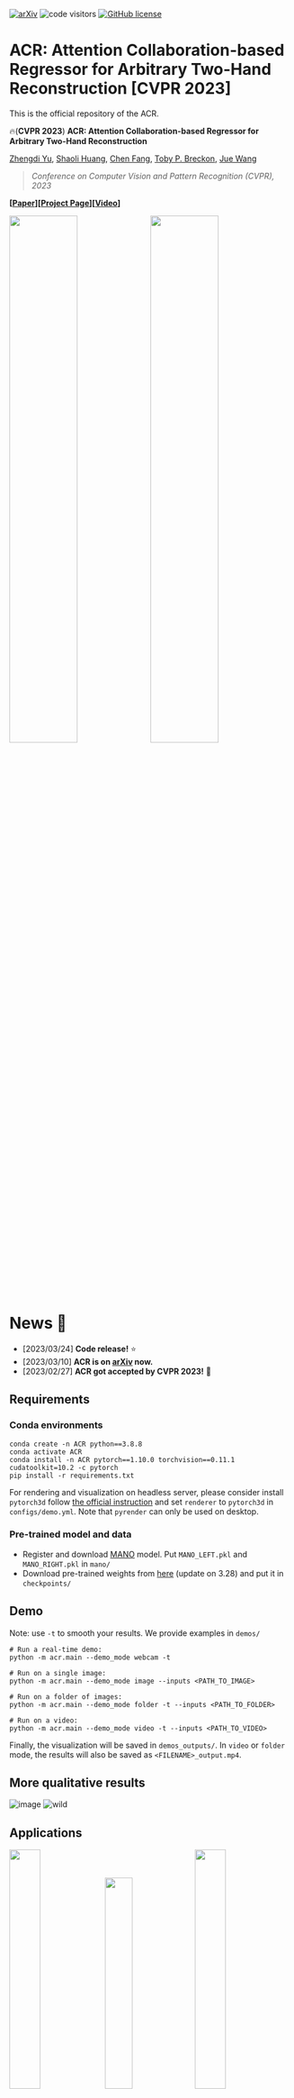 [![arXiv](https://img.shields.io/badge/arXiv-2303.05938-b31b1b.svg)](https://arxiv.org/abs/2303.05938)
![code visitors](https://visitor-badge.glitch.me/badge?page_id=ZhengdiYu/Arbitrary-Hands-3D-Reconstruction)
[![GitHub license](https://img.shields.io/badge/license-Apache2.0-blue.svg)](https://github.com/ZhengdiYu/Arbitrary-Hands-3D-Reconstruction/blob/main/LICENSE)

# ACR: Attention Collaboration-based Regressor for Arbitrary Two-Hand Reconstruction [CVPR 2023]


This is the official repository of the ACR.

🔥(**CVPR 2023**) **ACR: Attention Collaboration-based Regressor for Arbitrary Two-Hand Reconstruction**

[Zhengdi Yu](https://github.com/ZhengdiYu), [Shaoli Huang](https://scholar.google.com/citations?user=o31BPFsAAAAJ&hl=en&oi=ao), [Chen Fang](http://fangchen.org/), [Toby P. Breckon](https://breckon.org/toby/research/), [Jue Wang](https://juewang725.github.io/)
> *Conference on Computer Vision and Pattern Recognition (CVPR), 2023*

**[[Paper](https://arxiv.org/abs/2303.05938)][[Project Page](https://semanticdh.github.io/ACR/)][[Video]([https://youtu.be/WKRkm3Tfn3s](https://www.youtube.com/watch?v=wTPqojwLew0&t=130s))]**

<p float="left">
  <img src="docs/p1.GIF" width="49%" />
  <img src="docs/P2.GIF" width="49%" />
</p>

# News :triangular_flag_on_post:

- [2023/03/24] **Code release!** ⭐
- [2023/03/10] **ACR is on [arXiv](https://arxiv.org/abs/2303.05938) now.**
- [2023/02/27] **ACR got accepted by CVPR 2023!** 🎉
## Requirements

### Conda environments
```
conda create -n ACR python==3.8.8  
conda activate ACR 
conda install -n ACR pytorch==1.10.0 torchvision==0.11.1 cudatoolkit=10.2 -c pytorch
pip install -r requirements.txt
```

For rendering and visualization on headless server, please consider install `pytorch3d` follow [the official instruction](https://github.com/facebookresearch/pytorch3d/blob/main/INSTALL.md) and set `renderer` to `pytorch3d` in `configs/demo.yml`. Note that `pyrender` can only be used on desktop.

### Pre-trained model and data
- Register and download [MANO](https://mano.is.tue.mpg.de/) model. Put `MANO_LEFT.pkl` and `MANO_RIGHT.pkl` in `mano/`
- Download pre-trained weights from [here](https://drive.google.com/file/d/1aCeKMVgIPqYjafMyUJsYzc0h6qeuveG9/view?usp=share_link) (update on 3.28) and put it in `checkpoints/` 

## Demo
Note: use `-t` to smooth your results. We provide examples in `demos/`

```
# Run a real-time demo:
python -m acr.main --demo_mode webcam -t

# Run on a single image:
python -m acr.main --demo_mode image --inputs <PATH_TO_IMAGE>

# Run on a folder of images:
python -m acr.main --demo_mode folder -t --inputs <PATH_TO_FOLDER> 

# Run on a video:
python -m acr.main --demo_mode video -t --inputs <PATH_TO_VIDEO> 
```

Finally, the visualization will be saved in `demos_outputs/`. In `video` or `folder` mode, the results will also be saved as `<FILENAME>_output.mp4`.

## More qualitative results
![image](https://user-images.githubusercontent.com/63605407/222917470-0daf33b4-868f-442d-8615-2fba6bf6e719.png)
![wild](https://user-images.githubusercontent.com/63605407/224312107-bb102043-80bc-48e3-829d-18248098a623.png)



## Applications
<p float="left">
  <img src="docs/1.gif" width="33%" />
  <img src="docs/2.gif" width="31%" />
  <img src="docs/3.gif" width="33%" />
</p>


<p float="left">
  <img src="docs/4.gif" width="49.5%" />
  <img src="docs/5.gif" width="49.5%" />
</p>

## Citation
```
@inproceedings{yu2023acr,
  title = {ACR: Attention Collaboration-based Regressor for Arbitrary Two-Hand Reconstruction},
  author = {Yu, Zhengdi and Huang, Shaoli and Chen, Fang and Breckon, Toby P. and Wang, Jue},
  booktitle = {Proceedings of the IEEE/CVF Conference on Computer Vision and Pattern Recognition (CVPR)},
  month     = {June},
  year      = {2023}
  }
```

## Acknowledgement
The pytorch implementation of MANO is based on [manopth](https://github.com/hassony2/manopth). We use some parts of the great code from [ROMP](https://github.com/Arthur151/ROMP/). For MANO segmentation and rendering, we follow [zc-alexfan](https://github.com/zc-alexfan/render_mano_ih). We thank all the authors for their impressive works!

## Contact
For technical questions, please contact zhengdi.yu@durham.ac.uk or ZhengdiYu@hotmail.com

For commercial licensing, please contact shaolihuang@tencent.com
